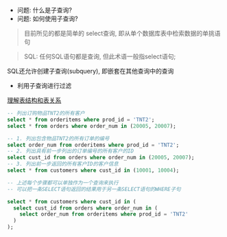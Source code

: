 + 问题: 什么是子查询?
+ 问题: 如何使用子查询?

> 目前所见的都是简单的 select查询, 即从单个数据库表中检索数据的单挑语句

> SQL: 任何SQL语句都是查询, 但此术语一般指select语句;

SQL还允许创建子查询(subquery), 即嵌套在其他查询中的查询

+ 利用子查询进行过滤

[理解表结构和表关系](./00.create.sql)

```sql
-- 列出订购物品TNT2的所有客户
select * from orderitems where prod_id = 'TNT2';
select * from orders where order_num in (20005, 20007);

-- 1. 列出包含物品TNT2的所有订单的编号
select order_num from orderitems where prod_id = 'TNT2';
-- 2. 列出具有前一步列出的订单编号的所有客户的ID
select cust_id from orders where order_num in (20005, 20007);
-- 3. 列出前一步返回的所有客户ID的客户信息
select * from customers where cust_id in (10001, 10004);

-- 上述每个步骤都可以单独作为一个查询来执行
-- 可以把一条SELECT语句返回的结果用于另一条SELECT语句的WHERE子句

select * from customers where cust_id in (
  select cust_id from orders where order_num in (
    select order_num from orderitems where prod_id = 'TNT2'
  )
);
```


